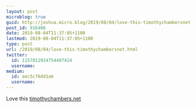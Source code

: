 ```yaml
---
layout: post
microblog: true
guid: http://joshua.micro.blog/2019/08/04/love-this-timothychambersnet.html
post_id: 916406
date: 2019-08-04T11:37:05+1100
lastmod: 2019-08-04T11:37:05+1100
type: post
url: /2019/08/04/love-this-timothychambersnet.html
twitter:
  id: 1157812924754407424
  username: 
medium:
  id: aec5c76dd1a6
  username: 
---
```

Love this [timothychambers.net](https://timothychambers.net/2019/08/03/love-this-its.html)

